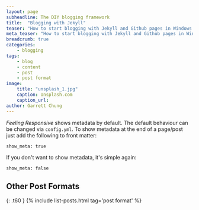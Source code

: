 ```yaml
---
layout: page
subheadline: The DIY blogging framework
title:  "Blogging with Jekyll"
teaser: "How to start blogging with Jekyll and Github pages in Windows 8.1"
meta_teaser: "How to start blogging with Jekyll and Github pages in Windows 8.1"
breadcrumb: true
categories:
    - blogging
tags:
    - blog
    - content
    - post
    - post format
image:
    title: "unsplash_1.jpg"
    caption: Unsplash.com
    caption_url:
author: Garrett Chung
---
```

*Feeling Responsive* shows metadata by default. The default behaviour can be changed via `config.yml`. To show metadata at the end of a page/post just add the following to front matter:

~~~
show_meta: true
~~~

If you don't want to show metadata, it's simple again:

~~~
show_meta: false
~~~


## Other Post Formats
{: .t60 }
{% include list-posts.html tag='post format' %}

